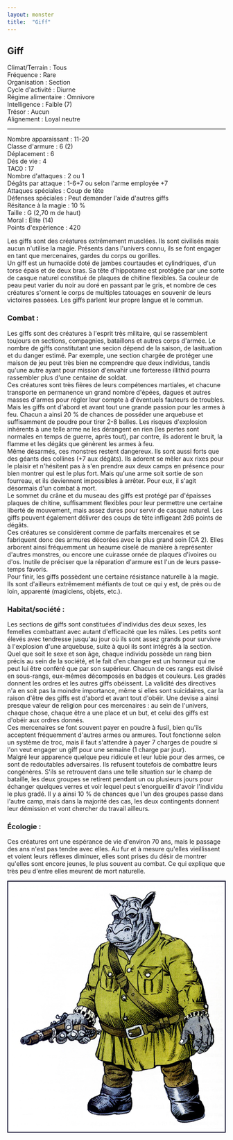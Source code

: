 ```yaml
---
layout: monster
title:  "Giff"
---
```


## Giff
    
Climat/Terrain : Tous  
Fréquence : Rare  
Organisation : Section  
Cycle d'activité : Diurne  
Régime alimentaire : Omnivore  
Intelligence : Faible (7)  
Trésor : Aucun  
Alignement : Loyal neutre  

---

Nombre apparaissant : 11-20  
Classe d'armure : 6 (2)    
Déplacement : 6  
Dés de vie : 4  
TAC0 : 17  
Nombre d'attaques : 2 ou 1  
Dégâts par attaque : 1-6+7 ou selon l'arme employée +7  
Attaques spéciales : Coup de tête  
Défenses spéciales : Peut demander l'aide d'autres giffs  
Résitance à la magie : 10 %  
Taille : G (2,70 m de haut)  
Moral : Élite (14)  
Points d'expérience : 420

Les giffs sont des créatures extrêmement musclées. Ils sont civilisés mais aucun n'utilise la magie. Présents dans l'univers connu, ils se font engager en tant que mercenaires, gardes du corps ou gorilles.  
Un giff est un humaoïde doté de jambes courtaudes et cylindriques, d'un torse épais et de deux bras. Sa tête d'hippotame est protégée par une sorte de casque naturel constitué de plaques de chitine flexibles. Sa couleur de peau peut varier du noir au doré en passant par le gris, et nombre de ces créatures s'ornent le corps de multiples tatouages en souvenir de leurs victoires passées. Les giffs parlent leur propre langue et le commun.

### Combat :

Les giffs sont des créatures à l'esprit très militaire, qui se rassemblent toujours en sections, compagnies, bataillons et autres corps d'armée. Le nombre de giffs constitutant une secion dépend de la saison, de lasituation et du danger estimé. Par exemple, une section chargée de protéger une maison de jeu peut très bien ne comprendre que deux individus, tandis qu'une autre ayant pour mission d'envahir une forteresse illithid pourra rassembler plus d'une centaine de soldat.  
Ces créatures sont très fières de leurs compétences martiales, et chacune transporte en permanence un grand nombre d'épées, dagues et autres masses d'armes pour régler leur compte à d'éventuels fauteurs de troubles.  
Mais les giffs ont d'abord et avant tout une grande passion pour les armes à feu. Chacun a ainsi 20 % de chances de posséder une arquebuse et suffisamment de poudre pour tirer 2-8 balles. Les risques d'explosion inhérents à une telle arme ne les dérangent en rien (les pertes sont normales en temps de guerre, après tout), par contre, ils adorent le bruit, la flamme et les dégâts que génèrent les armes à feu.  
Même désarmés, ces monstres restent dangereux. Ils sont aussi forts que des géants des collines (+7 aux dégâts). Ils adorent se mêler aux rixes pour le plaisir et n'hésitent pas à s'en prendre aux deux camps en présence pour bien montrer qui est le plus fort. Mais qu'une arme soit sortie de son fourreau, et ils deviennent impossibles à arrêter. Pour eux, il s'agit désormais d'un combat à mort.  
Le sommet du crâne et du museau des giffs est protégé par d'épaisses plaques de chitine, suffisamment flexibles pour leur permettre une certaine liberté de mouvement, mais assez dures pour servir de casque naturel. Les giffs peuvent également délivrer des coups de tête infligeant 2d6 points de dégâts.  
Ces créatures se considèrent comme de parfaits mercenaires et se fabriquent donc des armures décorées avec le plus grand soin (CA 2). Elles arborent ainsi fréquemment un heaume ciselé de manière à représenter d'autres monstres, ou encore une cuirasse ornée de plaques d'ivoires ou d'os. Inutile de préciser que la réparation d'armure est l'un de leurs passe-temps favoris.  
Pour finir, les giffs possèdent une certaine résistance naturelle à la magie. Ils sont d'ailleurs extrêmement méfiants de tout ce qui y est, de près ou de loin, apparenté (magiciens, objets, etc.).

### Habitat/société :

Les sections de giffs sont constituées d'individus des deux sexes, les femelles combattant avec autant d'efficacité que les mâles. Les petits sont élevés avec tendresse jusqu'au jour où ils sont assez grands pour survivre à l'explosion d'une arquebuse, suite à quoi ils sont intégrés à la section. Quel que soit le sexe et son âge, chaque individu possède un rang bien précis au sein de la société, et le fait d'en changer est un honneur qui ne peut lui être conféré que par son supérieur. Chacun de ces rangs est divisé en sous-rangs, eux-mêmes décomposés en badges et couleurs. Les gradés donnent les ordres et les autres giffs obéissent. La validité des directives n'a en soit pas la moindre importance, même si elles sont suicidaires, car la raison d'être des giffs est d'abord et avant tout d'obéir. Une devise a ainsi presque valeur de religion pour ces mercenaires : au sein de l'univers, chaque chose, chaque être a une place et un but, et celui des giffs est d'obéir aux ordres donnés.  
Ces mercenaires se font souvent payer en poudre à fusil, bien qu'ils acceptent fréquemment d'autres armes ou armures. Tout fonctionne selon un système de troc, mais il faut s'attendre à payer 7 charges de poudre si l'on veut engager un giff pour une semaine (1 charge par jour).  
Malgré leur apparence quelque peu ridicule et leur lubie pour des armes, ce sont de redoutables adversaires. Ils refusent toutefois de combattre leurs congénères. S'ils se retrouvent dans une telle situation sur le champ de bataille, les deux groupes se retirent pendant un ou plusieurs jours pour échanger quelques verres et voir lequel peut s'enorgueillir d'avoir l'individu le plus gradé. Il y a ainsi 10 % de chances que l'un des groupes passe dans l'autre camp, mais dans la majorité des cas, les deux contingents donnent leur démission et vont chercher du travail ailleurs.

### Écologie :

Ces créatures ont une espérance de vie d'environ 70 ans, mais le passage des ans n'est pas tendre avec elles. Au fur et à mesure qu'elles vieillissent et voient leurs réflexes diminuer, elles sont prises du désir de montrer qu'elles sont encore jeunes, le plus souvent au combat. Ce qui explique que très peu d'entre elles meurent de mort naturelle.

![Giff](giff.jpg "Giff")